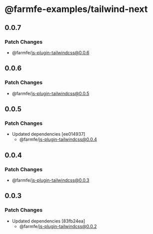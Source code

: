 # @farmfe-examples/tailwind-next

## 0.0.7

### Patch Changes

- @farmfe/js-plugin-tailwindcss@0.0.6

## 0.0.6

### Patch Changes

- @farmfe/js-plugin-tailwindcss@0.0.5

## 0.0.5

### Patch Changes

- Updated dependencies [ee014937]
  - @farmfe/js-plugin-tailwindcss@0.0.4

## 0.0.4

### Patch Changes

- @farmfe/js-plugin-tailwindcss@0.0.3

## 0.0.3

### Patch Changes

- Updated dependencies [83fb24ea]
  - @farmfe/js-plugin-tailwindcss@0.0.2
